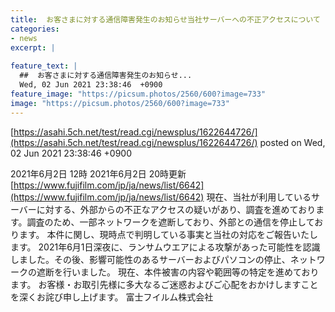 ```yaml
---
title:  お客さまに対する通信障害発生のお知らせ当社サーバーへの不正アクセスについて  
categories:
- news
excerpt: |
  
feature_text: |
  ##  お客さまに対する通信障害発生のお知らせ...
  Wed, 02 Jun 2021 23:38:46  +0900
feature_image: "https://picsum.photos/2560/600?image=733"
image: "https://picsum.photos/2560/600?image=733"
---
```


[https://asahi.5ch.net/test/read.cgi/newsplus/1622644726/](https://asahi.5ch.net/test/read.cgi/newsplus/1622644726/)
posted on Wed, 02 Jun 2021 23:38:46  +0900

<!--more-->

2021年6月2日 12時 2021年6月2日 20時更新 [https://www.fujifilm.com/jp/ja/news/list/6642](https://www.fujifilm.com/jp/ja/news/list/6642) 現在、当社が利用しているサーバーに対する、外部からの不正なアクセスの疑いがあり、調査を進めております。調査のため、一部ネットワークを遮断しており、外部との通信を停止しております。 本件に関し、現時点で判明している事実と当社の対応をご報告いたします。 2021年6月1日深夜に、ランサムウエアによる攻撃があった可能性を認識しました。その後、影響可能性のあるサーバーおよびパソコンの停止、ネットワークの遮断を行いました。 現在、本件被害の内容や範囲等の特定を進めております。 お客様・お取引先様に多大なるご迷惑およびご心配をおかけしますことを深くお詫び申し上げます。 富士フイルム株式会社

